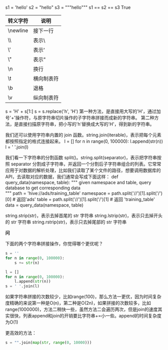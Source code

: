 s1 = 'hello'
s2 = "hello"
s3 = """hello"""
s1 == s2 == s3
True

| 转义字符 | 说明       |
| -------- | ---------- |
| \newline | 接下一行   |
| \\\      | 表示\      |
| \\'      | 表示'      |
| \\"      | 表示"      |
| \\n      | 换行       |
| \\t      | 横向制表符 |
| \\b      | 退格       |
| \\v      | 纵向制表符 |

s = 'H' + s[1:]
s = s.replace('h', 'H')
第一种方法，是直接用大写的'H'，通过加号'+'操作符，与原字符串切片操作的子字符串拼接而成新的字符串。
第二种方法，是直接扫描原字符串，把小写的'h'替换成大写的'H'，得到新的字符串。

我们还可以使用字符串内置的 join 函数。string.join(iterable)，表示把每个元素都按照指定的格式连接起来。
l = []
for n in range(0, 100000):
    l.append(str(n))
l = ' '.join(l)

我们看一下字符串的分割函数 split()。string.split(separator)，表示把字符串按照 separator 分割成子字符串，并返回一个分割后子字符串组合的列表。它常常应用于对数据的解析处理，比如我们读取了某个文件的路径，想要调用数据库的 API，去读取对应的数据，我们通常会写成下面这样：
def query_data(namespace, table):
    """
    given namespace and table, query database to get corresponding
    data         
    """
path = 'hive://ads/training_table'
namespace = path.split('//')[1].split('/')[0] # 返回'ads'
table = path.split('//')[1].split('/')[1] # 返回 'training_table'
data = query_data(namespace, table)

string.strip(str)，表示去掉首尾的 str 字符串
string.lstrip(str)，表示只去掉开头的 str 字符串
string.rstrip(str)，表示只去掉尾部的 str 字符串

**问**

下面的两个字符串拼接操作，你觉得哪个更优呢？

```python
s = ''
for n in range(0, 100000):
    s += str(n)
```

```python
l = []
for n in range(0, 100000):
    l.append(str(n))
s = ' '.join(l)
```

如果字符串拼接的次数较少，比如range(100)，那么方法一更优，因为时间复杂度精确的来说第一种是O(n)，第二种是O(2n)，如果拼接的次数较多，比如range(1000000)，方法二稍快一些，虽然方法二会遍历两次，但是join的速度其实很快，列表append和join的开销要比字符串+=小一些。append的时间复杂度为O(1)

更高效的方法：

```python
s = "".join(map(str, range(0, 10000)))
```

